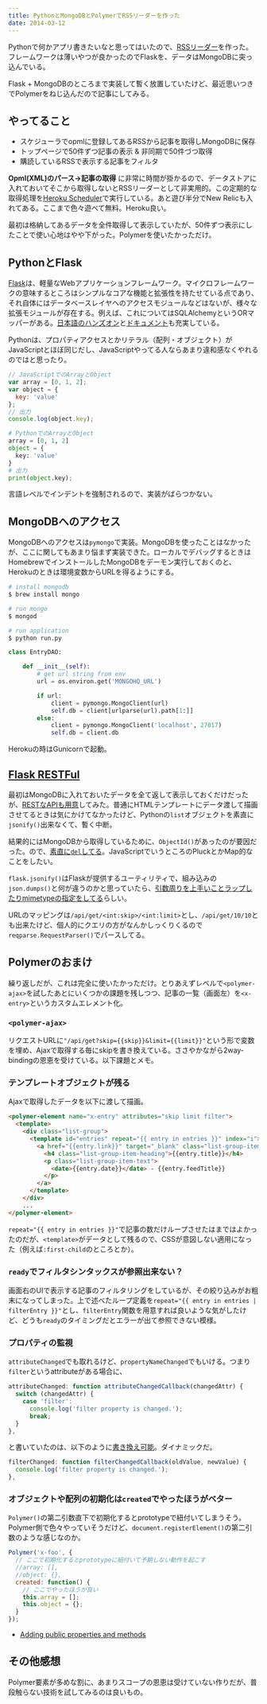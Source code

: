 ```yaml
---
title: PythonとMongoDBとPolymerでRSSリーダーを作った
date: 2014-03-12
---
```


Pythonで何かアプリ書きたいなと思ってはいたので、[RSSリーダー](http://cobra.herokuapp.com)を作った。フレームワークは薄いやつが良かったのでFlaskを、データはMongoDBに突っ込んでいる。

Flask + MongoDBのところまで実装して暫く放置していたけど、最近思いつきでPolymerをねじ込んだので記事にしてみる。

## やってること

- スケジューラでopmlに登録してあるRSSから記事を取得しMongoDBに保存
- トップページで50件ずつ記事の表示 & 非同期で50件づつ取得
- 購読しているRSSで表示する記事をフィルタ

**Opml(XML)のパース→記事の取得** に非常に時間が掛かるので、データストアに入れておいてそこから取得しないとRSSリーダーとして非実用的。この定期的な取得処理を[Heroku Scheduler](https://addons.heroku.com/marketplace/scheduler)で実行している。あと遊び半分でNew Relicも入れてある。ここまで色々遊べて無料。Heroku良い。

最初は格納してあるデータを全件取得して表示していたが、50件ずつ表示にしたことで使い心地はやや下がった。Polymerを使いたかっただけ。

## PythonとFlask

[Flask](http://flask.pocoo.org/)は、軽量なWebアプリケーションフレームワーク。マイクロフレームワークの意味するところはシンプルなコアな機能と拡張性を持たせている点であり、それ自体にはデータベースレイヤへのアクセスモジュールなどはないが、様々な拡張モジュールが存在する。例えば、これについてはSQLAlchemyというORマッパーがある。[日本語のハンズオン](http://methane.github.io/flask-handson/)と[ドキュメント](http://flask-docs-ja.readthedocs.org/)も充実している。

Pythonは、プロパティアクセスとかリテラル（配列・オブジェクト）がJavaScriptとほぼ同じだし、JavaScriptやってる人ならあまり違和感なくやれるのではと思ったり。

```js
// JavaScriptでのArrayとObject
var array = [0, 1, 2];
var object = {
  key: 'value'
};
// 出力
console.log(object.key);
```

```python
# PythonでのArrayとObject
array = [0, 1, 2]
object = {
  key: 'value'
}
# 出力
print(object.key);
```

言語レベルでインデントを強制されるので、実装がばらつかない。

## MongoDBへのアクセス

MongoDBへのアクセスは`pymongo`で実装。MongoDBを使ったことはなかったが、ここに関してもあまり悩まず実装できた。ローカルでデバッグするときはHomebrewでインストールしたMongoDBをデーモン実行しておくのと、Herokuのときは環境変数からURLを得るようにする。

```bash
# install mongodb
$ brew install mongo

# run mongo
$ mongod

# run application
$ python run.py
```

```python
class EntryDAO:

    def __init__(self):
        # get url string from env
        url = os.environ.get('MONGOHQ_URL')

        if url:
            client = pymongo.MongoClient(url)
            self.db = client[urlparse(url).path[1:]]
        else:
            client = pymongo.MongoClient('localhost', 27017)
            self.db = client.db
```

Herokuの時はGunicornで起動。

## [Flask RESTFul](http://flask-restful.readthedocs.org/en/latest/)

最初はMongoDBに入れておいたデータを全て返して表示しておくだけだったが、[RESTなAPIも用意](https://github.com/1000ch/cobra/blob/development/cobra/api.py)してみた。普通にHTMLテンプレートにデータ渡して描画させてるときは気にかけてなかったけど、Pythonの`list`オブジェクトを素直に`jsonify()`出来なくて、暫く中断。

結果的にはMongoDBから取得しているために、`ObjectId()`があったのが要因だった。ので、[素直に`del`してる](https://github.com/1000ch/cobra/blob/development/cobra/api.py#l27)。JavaScriptでいうところのPluckとかMap的なことをしたい。

`flask.jsonify()`はFlaskが提供するユーティリティで、組み込みの`json.dumps()`と何が違うのかと思っていたら、[引数周りを上手いことラップしたりmimetypeの指定をしてる](http://stackoverflow.com/questions/7907596/json-dumps-vs-flask-jsonify)らしい。

URLのマッピングは`/api/get/<int:skip>/<int:limit>`とし、`/api/get/10/10`とも出来たけど、個人的にクエリの方がなんかしっくりくるので`reqparse.RequestParser()`でパースしてる。

## Polymerのおまけ

繰り返しだが、これは完全に使いたかっただけ。とりあえずレベルで`<polymer-ajax>`を試したあとにいくつかの課題を残しつつ、記事の一覧（画面左）を`<x-entry>`というカスタムエレメント化。

### `<polymer-ajax>`

リクエストURLに`"/api/get?skip={{skip}}&limit={{limit}}"`という形で変数を埋め、Ajaxで取得する毎にskipを書き換えている。ささやかながら2way-bindingの恩恵を受けている。以下課題とメモ。

### テンプレートオブジェクトが残る

Ajaxで取得したデータを以下に渡して描画。

```html
<polymer-element name="x-entry" attributes="skip limit filter">
  <template>
    <div class="list-group">
      <template id="entries" repeat="{{ entry in entries }}" index="i">
        <a href="{{entry.link}}" target="_blank" class="list-group-item" data-feed="{{entry.feedTitle}}">
          <h4 class="list-group-item-heading">{{entry.title}}</h4>
          <p class="list-group-item-text">
            <date>{{entry.date}}</date> - {{entry.feedTitle}}
          </p>
        </a>
      </template>
    </div>
    ...
</polymer-element>
```

`repeat="{{ entry in entries }}"`で記事の数だけループさせたはまではよかったのだが、`<template>`がデータとして残るので、CSSが意図しない適用になった（例えば`:first-child`のところとか）。

### `ready`でフィルタシンタックスが参照出来ない？

画面右のUIで表示する記事のフィルタリングをしているが、その絞り込みがお粗末になってしまった。上で述べたループ定義を`repeat="{{ entry in entries | filterEntry }}"`とし、`filterEntry`関数を用意すれば良いような気がしたけど、どうも`ready`のタイミングだとエラーが出て参照できない模様。

### プロパティの監視

`attributeChanged`でも取れるけど、`propertyNameChanged`でもいける。つまり`filter`というattributeがある場合に、

```js
attributeChanged: function attributeChangedCallback(changedAttr) {
  switch (changedAttr) {
    case 'filter':
      console.log('filter property is changed.');
      break;
  }
},
```

と書いていたのは、以下のように[書き換え可能](http://www.polymer-project.org/docs/polymer/polymer.html#observeprops)。ダイナミックだ。

```js
filterChanged: function filterChangedCallback(oldValue, newValue) {
  console.log('filter property is changed.');
},
```

### オブジェクトや配列の初期化は`created`でやったほうがベター

`Polymer()`の第二引数直下で初期化するとprototypeで紐付いてしまうそう。Polymer側で色々やっていそうだけど、`document.registerElement()`の第二引数のような感じなのか。

```js
Polymer('x-foo', {
  // ここで初期化するとprototypeに紐付いて予期しない動作を起こす
  //array: [],
  //object: {},
  created: function() {
    // ここでやったほうが良い
    this.array = [];
    this.object = {};
  }
});
```

- [Adding public properties and methods](http://www.polymer-project.org/docs/polymer/polymer.html#propertiesmethods)

## その他感想

Polymer要素が多めな割に、あまりスコープの恩恵は受けていない作りだが、普段触らない技術を試してみるのは良いもの。
